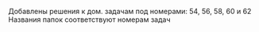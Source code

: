 Добавлены решения к дом. задачам под номерами: 54, 56, 58, 60 и 62
Названия папок соответствуют номерам задач
